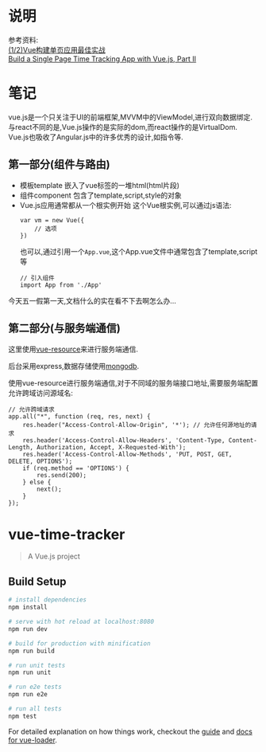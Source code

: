 # 说明
参考资料:    
[(1/2)Vue构建单页应用最佳实战](https://segmentfault.com/a/1190000005009052)    
[Build a Single Page Time Tracking App with Vue.js, Part II](https://scotch.io/tutorials/build-a-single-page-time-tracking-app-with-vue-js-part-ii)

# 笔记
vue.js是一个只关注于UI的前端框架,MVVM中的ViewModel,进行双向数据绑定.
与react不同的是,Vue.js操作的是实际的dom,而react操作的是VirtualDom.
Vue.js也吸收了Angular.js中的许多优秀的设计,如指令等.

## 第一部分(组件与路由)
* 模板template 
	嵌入了vue标签的一堆html(html片段)
* 组件component 
	包含了template,script,style的对象
* Vue.js应用通常都从一个根实例开始
	这个Vue根实例,可以通过js语法:
	```
	var vm = new Vue({
        // 选项
    })
	```
	也可以,通过引用一个`App.vue`,这个App.vue文件中通常包含了template,script等
	```
	// 引入组件
	import App from './App'
	```

今天五一假第一天,文档什么的实在看不下去啊怎么办...

## 第二部分(与服务端通信)
这里使用[vue-resource](https://github.com/vuejs/vue-resource)来进行服务端通信.

后台采用express,数据存储使用[mongodb](https://docs.mongodb.com/getting-started/shell/introduction/).

使用vue-resource进行服务端通信,对于不同域的服务端接口地址,需要服务端配置允许跨域访问源域名:

```
// 允许跨域请求
app.all("*", function (req, res, next) {
    res.header("Access-Control-Allow-Origin", '*'); // 允许任何源地址的请求
    res.header('Access-Control-Allow-Headers', 'Content-Type, Content-Length, Authorization, Accept, X-Requested-With');
    res.header('Access-Control-Allow-Methods', 'PUT, POST, GET, DELETE, OPTIONS');
    if (req.method == 'OPTIONS') {
        res.send(200);
    } else {
        next();
    }
});
```

# vue-time-tracker

> A Vue.js project

## Build Setup

``` bash
# install dependencies
npm install

# serve with hot reload at localhost:8080
npm run dev

# build for production with minification
npm run build

# run unit tests
npm run unit

# run e2e tests
npm run e2e

# run all tests
npm test
```

For detailed explanation on how things work, checkout the [guide](http://vuejs-templates.github.io/webpack/) and [docs for vue-loader](http://vuejs.github.io/vue-loader).

